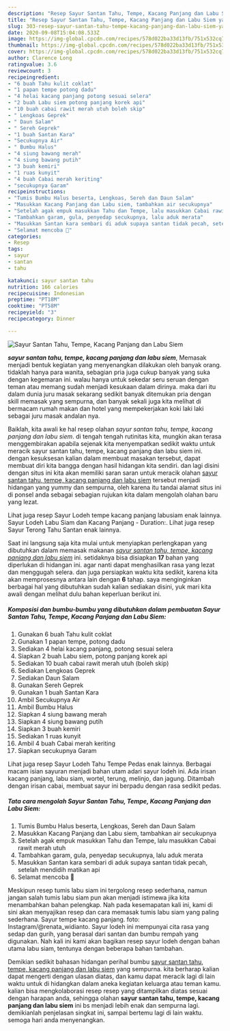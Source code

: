 ```yaml
---
description: "Resep Sayur Santan Tahu, Tempe, Kacang Panjang dan Labu Siem yang mudah"
title: "Resep Sayur Santan Tahu, Tempe, Kacang Panjang dan Labu Siem yang mudah"
slug: 303-resep-sayur-santan-tahu-tempe-kacang-panjang-dan-labu-siem-yang-mudah
date: 2020-09-08T15:04:08.533Z
image: https://img-global.cpcdn.com/recipes/578d022ba33d13fb/751x532cq70/sayur-santan-tahu-tempe-kacang-panjang-dan-labu-siem-foto-resep-utama.jpg
thumbnail: https://img-global.cpcdn.com/recipes/578d022ba33d13fb/751x532cq70/sayur-santan-tahu-tempe-kacang-panjang-dan-labu-siem-foto-resep-utama.jpg
cover: https://img-global.cpcdn.com/recipes/578d022ba33d13fb/751x532cq70/sayur-santan-tahu-tempe-kacang-panjang-dan-labu-siem-foto-resep-utama.jpg
author: Clarence Long
ratingvalue: 3.6
reviewcount: 3
recipeingredient:
- "6 buah Tahu kulit coklat"
- "1 papan tempe potong dadu"
- "4 helai kacang panjang potong sesuai selera"
- "2 buah Labu siem potong panjang korek api"
- "10 buah cabai rawit merah utuh boleh skip"
- " Lengkoas Geprek"
- " Daun Salam"
- " Sereh Geprek"
- "1 buah Santan Kara"
- "Secukupnya Air"
- " Bumbu Halus"
- "4 siung bawang merah"
- "4 siung bawang putih"
- "3 buah kemiri"
- "1 ruas kunyit"
- "4 buah Cabai merah keriting"
- "secukupnya Garam"
recipeinstructions:
- "Tumis Bumbu Halus beserta, Lengkoas, Sereh dan Daun Salam"
- "Masukkan Kacang Panjang dan Labu siem, tambahkan air secukupnya"
- "Setelah agak empuk masukkan Tahu dan Tempe, lalu masukkan Cabai rawit merah utuh"
- "Tambahkan garam, gula, penyedap secukupnya, lalu aduk merata"
- "Masukkan Santan kara sembari di aduk supaya santan tidak pecah, setelah mendidih matikan api"
- "Selamat mencoba 💞"
categories:
- Resep
tags:
- sayur
- santan
- tahu

katakunci: sayur santan tahu 
nutrition: 166 calories
recipecuisine: Indonesian
preptime: "PT18M"
cooktime: "PT58M"
recipeyield: "3"
recipecategory: Dinner

---
```



![Sayur Santan Tahu, Tempe, Kacang Panjang dan Labu Siem](https://img-global.cpcdn.com/recipes/578d022ba33d13fb/751x532cq70/sayur-santan-tahu-tempe-kacang-panjang-dan-labu-siem-foto-resep-utama.jpg)

<b><i>sayur santan tahu, tempe, kacang panjang dan labu siem</i></b>, Memasak menjadi bentuk kegiatan yang menyenangkan dilakukan oleh banyak orang. tidaklah hanya para wanita, sebagian pria juga cukup banyak yang suka dengan kegemaran ini. walau hanya untuk sekedar seru seruan dengan teman atau memang sudah menjadi kesukaan dalam dirinya. maka dari itu dalam dunia juru masak sekarang sedikit banyak ditemukan pria dengan skill memasak yang sempurna, dan banyak sekali juga kita melihat di bermacam rumah makan dan hotel yang mempekerjakan koki laki laki sebagai juru masak andalan nya.

Baiklah, kita awali ke hal resep olahan <i>sayur santan tahu, tempe, kacang panjang dan labu siem</i>. di tengah tengah rutinitas kita, mungkin akan terasa menggembirakan apabila sejenak kita menyempatkan sedikit waktu untuk meracik sayur santan tahu, tempe, kacang panjang dan labu siem ini. dengan kesuksesan kalian dalam membuat masakan tersebut, dapat membuat diri kita bangga dengan hasil hidangan kita sendiri. dan lagi disini dengan situs ini kita akan memiliki saran saran untuk meracik olahan <u>sayur santan tahu, tempe, kacang panjang dan labu siem</u> tersebut menjadi hidangan yang yummy dan sempurna, oleh karena itu tandai alamat situs ini di ponsel anda sebagai sebagian rujukan kita dalam mengolah olahan baru yang lezat.

Lihat juga resep Sayur Lodeh tempe kacang panjang labusiam enak lainnya. Sayur Lodeh Labu Siam dan Kacang Panjang - Duration:. Lihat juga resep Sayur Terong Tahu Santan enak lainnya.


Saat ini langsung saja kita mulai untuk menyiapkan perlengkapan yang dibutuhkan dalam memasak makanan <u><i>sayur santan tahu, tempe, kacang panjang dan labu siem</i></u> ini. setidaknya bisa disiapkan <b>17</b> bahan yang diperlukan di hidangan ini. agar nanti dapat menghasilkan rasa yang lezat dan menggugah selera. dan juga persiapkan waktu kita sedikit, karena kita akan memprosesnya antara lain dengan <b>6</b> tahap. saya menginginkan berbagai hal yang dibutuhkan sudah kalian sediakan disini, yuk mari kita awali dengan melihat dulu bahan keperluan berikut ini.

<!--inarticleads1-->

##### Komposisi dan bumbu-bumbu yang dibutuhkan dalam pembuatan Sayur Santan Tahu, Tempe, Kacang Panjang dan Labu Siem:

1. Gunakan 6 buah Tahu kulit coklat
1. Gunakan 1 papan tempe, potong dadu
1. Sediakan 4 helai kacang panjang, potong sesuai selera
1. Siapkan 2 buah Labu siem, potong panjang korek api
1. Sediakan 10 buah cabai rawit merah utuh (boleh skip)
1. Sediakan  Lengkoas Geprek
1. Sediakan  Daun Salam
1. Gunakan  Sereh Geprek
1. Gunakan 1 buah Santan Kara
1. Ambil Secukupnya Air
1. Ambil  Bumbu Halus
1. Siapkan 4 siung bawang merah
1. Siapkan 4 siung bawang putih
1. Siapkan 3 buah kemiri
1. Sediakan 1 ruas kunyit
1. Ambil 4 buah Cabai merah keriting
1. Siapkan secukupnya Garam


Lihat juga resep Sayur Lodeh Tahu Tempe Pedas enak lainnya. Berbagai macam isian sayuran menjadi bahan utam adari sayur lodeh ini. Ada irisan kacang panjang, labu siam, wortel, terung, melinjo, dan jagung. Ditambah dengan irisan cabai, membuat sayur ini berpadu dengan rasa sedikit pedas. 

<!--inarticleads2-->

##### Tata cara mengolah Sayur Santan Tahu, Tempe, Kacang Panjang dan Labu Siem:

1. Tumis Bumbu Halus beserta, Lengkoas, Sereh dan Daun Salam
1. Masukkan Kacang Panjang dan Labu siem, tambahkan air secukupnya
1. Setelah agak empuk masukkan Tahu dan Tempe, lalu masukkan Cabai rawit merah utuh
1. Tambahkan garam, gula, penyedap secukupnya, lalu aduk merata
1. Masukkan Santan kara sembari di aduk supaya santan tidak pecah, setelah mendidih matikan api
1. Selamat mencoba 💞


Meskipun resep tumis labu siam ini tergolong resep sederhana, namun jangan salah tumis labu siam pun akan menjadi istimewa jika kita menambahkan bahan pelengkap. Nah pada kesemapatan kali ini, kami di sini akan menyajikan resep dan cara memasak tumis labu siam yang paling sederhana. Sayur tempe kacang panjang. foto: Instagram/@renata_widianto. Sayur lodeh ini mempunyai cita rasa yang sedap dan gurih, yang berasal dari santan dan bumbu rempah yang digunakan. Nah kali ini kami akan bagikan resep sayur lodeh dengan bahan utama labu siam, tentunya dengan beberapa bahan tambahan. 

Demikian sedikit bahasan hidangan perihal bumbu <u>sayur santan tahu, tempe, kacang panjang dan labu siem</u> yang sempurna. kita berharap kalian dapat mengerti dengan ulasan diatas, dan kamu dapat meracik lagi di lain waktu untuk di hidangkan dalam aneka kegiatan keluarga atau teman kamu. kalian bisa mengkolaborasi resep resep yang ditampilkan diatas sesuai dengan harapan anda, sehingga olahan <b>sayur santan tahu, tempe, kacang panjang dan labu siem</b> ini bs menjadi lebih enak dan sempurna lagi. demikianlah penjelasan singkat ini, sampai bertemu lagi di lain waktu. semoga hari anda menyenangkan.
